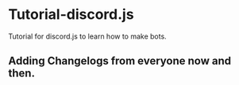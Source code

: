 # Tutorial-discord.js
Tutorial for discord.js to learn how to make bots.
## Adding Changelogs from everyone now and then.
